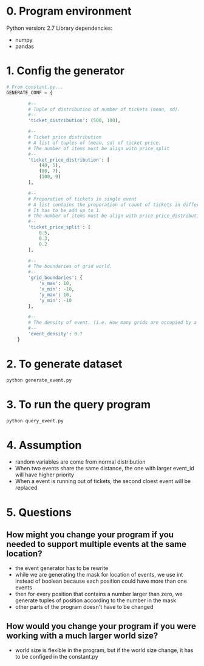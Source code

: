 # 0. Program environment
Python version: 2.7
Library dependencies:
- numpy
- pandas

# 1. Config the generator
```python
# From constant.py...
GENERATE_CONF = {

        #--
        # Tuple of distribution of number of tickets (mean, sd). 
        #--
        'ticket_distribution': (500, 100),

        #--
        # Ticket price distribution
        # A list of tuples of (mean, sd) of ticket price.
        # The number of items must be align with price_split
        #--
        'ticket_price_distribution': [
            (40, 5),
            (80, 7),
            (100, 9)
        ],

        #--
        # Proporation of tickets in single event
        # A list contains the proporation of count of tickets in different price.
        # It has to be add up to 1.
        # The number of items must be align with price price_distribution
        #--
        'ticket_price_split': [
            0.5,
            0.3,
            0.2
        ],

        #--
        # The boundaries of grid world.
        #--
        'grid_boundaries': {
            'x_max': 10,
            'x_min': -10,
            'y_max': 10,
            'y_min': -10
        },

        #--
        # The density of event. (i.e. How many grids are occupied by a event)
        #--
        'event_density': 0.7
    }
```

# 2. To generate dataset
```sh
python generate_event.py
```

# 3. To run the query program
```sh
python query_event.py
```

# 4. Assumption
- random variables are come from normal distribution
- When two events share the same distance, the one with larger event_id will have higher priority
- When a event is running out of tickets, the second cloest event will be replaced

# 5. Questions

## How might you change your program if you needed to support multiple events at the same location?
- the event generator has to be rewrite
- while we are generating the mask for location of events, we use int instead of boolean because each position could have more than one events
- then for every position that contains a number larger than zero, we generate tuples of position according to the number in the mask
- other parts of the program doesn't have to be changed

## How would you change your program if you were working with a much larger world size?
- world size is flexible in the program, but if the world size change, it has to be configed in the constant.py
